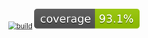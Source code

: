 [![build](https://github.com/algo2-unsam/tp-musicar-grupo-2-2024/actions/workflows/build.yml/badge.svg)](https://github.com/algo2-unsam/tp-musicar-grupo-2-2024/actions/workflows/build.yml) ![Coverage](.github/badges/jacoco.svg)
